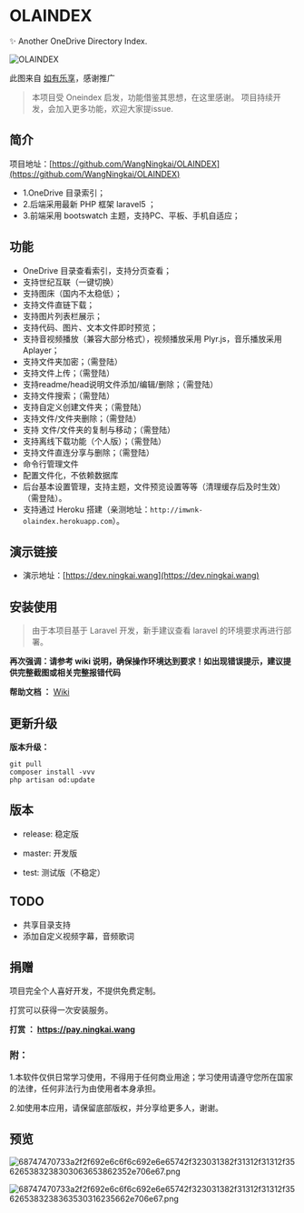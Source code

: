 # OLAINDEX

✨ Another OneDrive Directory Index.

![OLAINDEX](https://i.loli.net/2018/10/11/5bbf40831f294.jpg)

此图来自 [如有乐享](https://51.ruyo.net/)，感谢推广

> 本项目受 Oneindex 启发，功能借鉴其思想，在这里感谢。 项目持续开发，会加入更多功能，欢迎大家提issue.

## 简介

项目地址：[https://github.com/WangNingkai/OLAINDEX](https://github.com/WangNingkai/OLAINDEX)

- 1.OneDrive 目录索引；
- 2.后端采用最新 PHP 框架 laravel5 ；
- 3.前端采用 bootswatch 主题，支持PC、平板、手机自适应；

## 功能

- OneDrive 目录查看索引，支持分页查看；
- 支持世纪互联（一键切换）
- 支持图床（国内不太稳低）；
- 支持文件直链下载；
- 支持图片列表栏展示；
- 支持代码、图片、文本文件即时预览；
- 支持音视频播放（兼容大部分格式），视频播放采用 Plyr.js，音乐播放采用 Aplayer；
- 支持文件夹加密；（需登陆）
- 支持文件上传；（需登陆）
- 支持readme/head说明文件添加/编辑/删除；（需登陆）
- 支持文件搜索；（需登陆）
- 支持自定义创建文件夹；（需登陆）
- 支持文件/文件夹删除；（需登陆）
- 支持 文件/文件夹的复制与移动；（需登陆）
- 支持离线下载功能（个人版）；（需登陆）
- 支持文件直连分享与删除；（需登陆）
- 命令行管理文件
- 配置文件化，不依赖数据库
- 后台基本设置管理，支持主题，文件预览设置等等（清理缓存后及时生效）（需登陆）。
- 支持通过 Heroku 搭建（亲测地址：`http://imwnk-olaindex.herokuapp.com`）。

## 演示链接

- 演示地址：[https://dev.ningkai.wang](https://dev.ningkai.wang)

## 安装使用

> 由于本项目基于 Laravel 开发，新手建议查看 laravel 的环境要求再进行部署。

**再次强调：请参考 wiki 说明，确保操作环境达到要求！如出现错误提示，建议提供完整截图或相关完整报错代码**

**帮助文档 ：** [Wiki](https://github.com/WangNingkai/OLAINDEX/wiki)

## 更新升级

**版本升级：**

```
git pull
composer install -vvv
php artisan od:update
```


## 版本

- release: 稳定版

- master: 开发版

- test: 测试版（不稳定）

## TODO

- 共享目录支持
- 添加自定义视频字幕，音频歌词

## 捐赠

项目完全个人喜好开发，不提供免费定制。

打赏可以获得一次安装服务。

**打赏 ： https://pay.ningkai.wang**


### 附：

1.本软件仅供日常学习使用，不得用于任何商业用途；学习使用请遵守您所在国家的法律，任何非法行为由使用者本身承担。

2.如使用本应用，请保留底部版权，并分享给更多人，谢谢。


## 预览

![68747470733a2f2f692e6c6f6c692e6e65742f323031382f31312f31312f356265383238303063653862352e706e67.png](https://image.ningkai.wang/view/2018/11/14/0TGZrdf0/68747470733a2f2f692e6c6f6c692e6e65742f323031382f31312f31312f356265383238303063653862352e706e67.png)

![68747470733a2f2f692e6c6f6c692e6e65742f323031382f31312f31312f356265383238363530316235662e706e67.png](https://image.ningkai.wang/view/2018/11/14/rIzLPP33/68747470733a2f2f692e6c6f6c692e6e65742f323031382f31312f31312f356265383238363530316235662e706e67.png)
